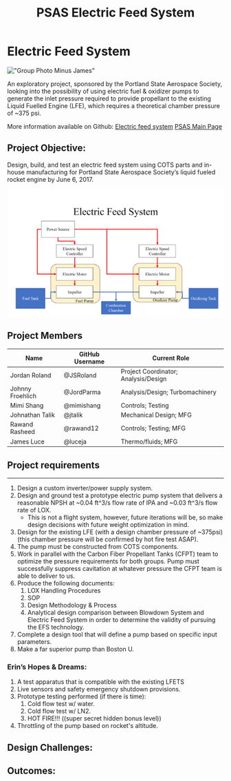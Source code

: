 ﻿---
layout: project
title: PSAS Electric Feed System
sponsor: Portland State Aerospace Society
sponsor_url: http://psas.pdx.edu/
document-date: 18 April 2017
---

# Electric Feed System


!["Group Photo Minus James"](electric-feed-system\Publicity\lloyd_meeting_photo_1024)

An exploratory project, sponsored by the Portland State Aerospace Society, looking into the possibility of using 
electric fuel & oxidizer pumps to generate the inlet pressure required to provide propellant to the existing Liquid Fuelled
Engine (LFE), which requires a theoretical chamber pressure of ~375 psi.

More information available on Github: [Electric feed system](https://github.com/psas/electric-feed-system)
[PSAS Main Page](http://psas.pdx.edu/)

## Project Objective:

Design, build, and test an electric feed system using COTS parts and in-house manufacturing for Portland State Aerospace 
Society’s liquid fueled rocket engine by June 6, 2017. 

!["Block Diagram of proposed electric feed system"](Documentation/Images/BlockDiagram.png)

## Project Members

Name             | GitHub Username | Current Role 
-----------------|-----------------|-------------
Jordan Roland    | @JSRoland       | Project Coordinator; Analysis/Design
Johnny Froehlich | @JordParma      | Analysis/Design; Turbomachinery
Mimi Shang       | @mimishang      | Controls; Testing
Johnathan Talik  | @jtalik         | Mechanical Design; MFG
Rawand Rasheed   | @rawand12       | Controls; Testing; MFG
James Luce       | @luceja         | Thermo/fluids; MFG

## Project requirements
--------------------

1. Design a custom inverter/power supply system.
2. Design and ground test a prototype electric pump system that delivers a reasonable NPSH
   at ~0.04 ft^3/s flow rate of IPA and ~0.03 ft^3/s flow rate of LOX.
	* This is not a flight system, however, future iterations will be, so make design
	  decisions with future weight optimization in mind.
3. Design for the existing LFE (with a design chamber pressure of ~375psi)
   (this chamber pressure will be confirmed by hot fire test ASAP).
4. The pump must be constructed from COTS components.
5. Work in parallel with the Carbon Fiber Propellant Tanks (CFPT) team to optimize the pressure
   requirements for both groups. Pump must successfully suppress cavitation at whatever pressure
   the CFPT team is able to deliver to us.
6. Produce the following documents:
	1. LOX Handling Procedures
	2. SOP
	3. Design Methodology & Process
	4. Analytical design comparison between Blowdown System and Electric Feed System in
	   order to determine the validity of pursuing the EFS technology.
7. Complete a design tool that will define a pump based on specific input parameters.
8. Make a far superior pump than Boston U.

### Erin’s Hopes & Dreams:

1. A test apparatus that is compatible with the existing LFETS
2. Live sensors and safety emergency shutdown provisions.
3. Prototype testing performed (if there is time):
	1. Cold flow test w/ water.
	2. Cold flow test w/ LN2.
	3. HOT FIRE!!! ((super secret hidden bonus level))
4. Throttling of the pump based on rocket's altitude.
## Design Challenges:

## Outcomes:

